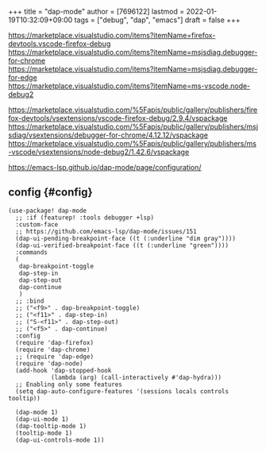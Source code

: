 +++
title = "dap-mode"
author = [7696122]
lastmod = 2022-01-19T10:32:09+09:00
tags = ["debug", "dap", "emacs"]
draft = false
+++

<https://marketplace.visualstudio.com/items?itemName=firefox-devtools.vscode-firefox-debug>  
<https://marketplace.visualstudio.com/items?itemName=msjsdiag.debugger-for-chrome>  
<https://marketplace.visualstudio.com/items?itemName=msjsdiag.debugger-for-edge>  
<https://marketplace.visualstudio.com/items?itemName=ms-vscode.node-debug2>  

<https://marketplace.visualstudio.com/%5Fapis/public/gallery/publishers/firefox-devtools/vsextensions/vscode-firefox-debug/2.9.4/vspackage>  
<https://marketplace.visualstudio.com/%5Fapis/public/gallery/publishers/msjsdiag/vsextensions/debugger-for-chrome/4.12.12/vspackage>  
<https://marketplace.visualstudio.com/%5Fapis/public/gallery/publishers/ms-vscode/vsextensions/node-debug2/1.42.6/vspackage>  

<https://emacs-lsp.github.io/dap-mode/page/configuration/>  


## config {#config}

```elisp
(use-package! dap-mode
  ;; :if (featurep! :tools debugger +lsp)
  :custom-face
  ;; https://github.com/emacs-lsp/dap-mode/issues/151
  (dap-ui-pending-breakpoint-face ((t (:underline "dim gray"))))
  (dap-ui-verified-breakpoint-face ((t (:underline "green"))))
  :commands
  (
   dap-breakpoint-toggle
   dap-step-in
   dap-step-out
   dap-continue
   )
  ;; :bind
  ;; ("<f9>" . dap-breakpoint-toggle)
  ;; ("<f11>" . dap-step-in)
  ;; ("S-<f11>" . dap-step-out)
  ;; ("<f5>" . dap-continue)
  :config
  (require 'dap-firefox)
  (require 'dap-chrome)
  ;; (require 'dap-edge)
  (require 'dap-node)
  (add-hook 'dap-stopped-hook
            (lambda (arg) (call-interactively #'dap-hydra)))
  ;; Enabling only some features
  (setq dap-auto-configure-features '(sessions locals controls tooltip))

  (dap-mode 1)
  (dap-ui-mode 1)
  (dap-tooltip-mode 1)
  (tooltip-mode 1)
  (dap-ui-controls-mode 1))
```
